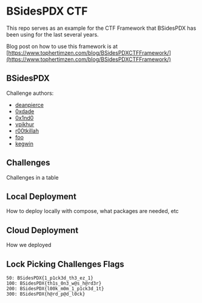 # BSidesPDX CTF <YEAR>
  
This repo serves as an example for the CTF Framework that BSidesPDX has been using for the last several years.

Blog post on how to use this framework is at [https://www.tophertimzen.com/blog/BSidesPDXCTFFramework/](https://www.tophertimzen.com/blog/BSidesPDXCTFFramework/)

## BSidesPDX

Challenge authors:
- [deanpierce](https://twitter.com/deanpierce)
- [0xdade](https://twitter.com/0xdade)
- [0x1nd0](https://twitter.com/0x1nd0)
- [vpikhur](https://twitter.com/vpikhur)
- [r00tkillah](https://twitter.com/r00tkillah)
- [foo](https://github.com/blahblahbloopster)
- [kegwin](https://twitter.com/_kegwin)

## Challenges

Challenges in a table

## Local Deployment

How to deploy locally with compose, what packages are needed, etc

## Cloud Deployment

How we deployed

## Lock Picking Challenges Flags
```
50: BSidesPDX{1_p1ck3d_th3_ez_1}
100: BSidesPDX{th1s_0n3_w@s_h@rd3r}
200: BSidesPDX{l00k_m0m_1_p1ck3d_1t}
300: BSidesPDX{h@rd_p@d_l0ck}
```
